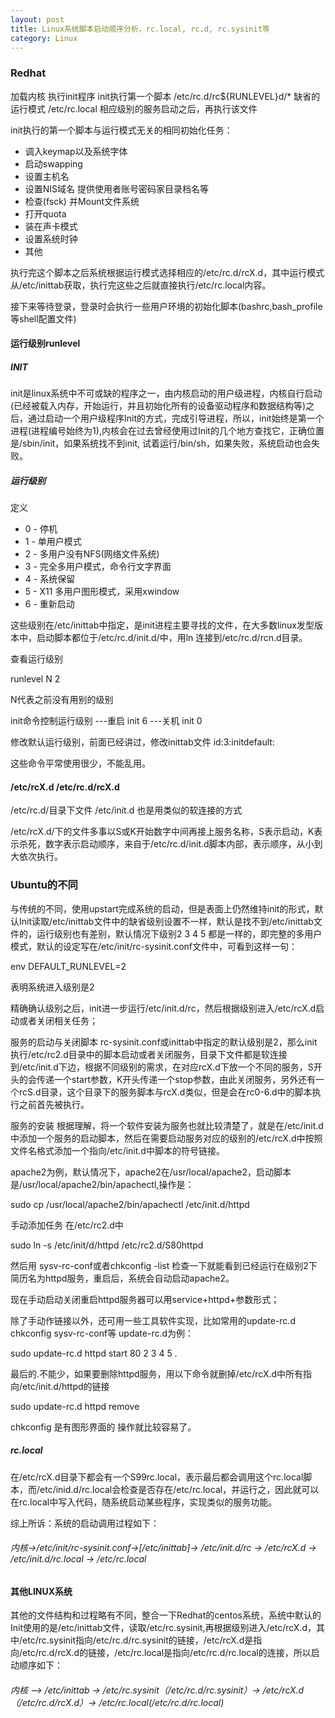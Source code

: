 ```yaml
---
layout: post
title: Linux系统脚本启动顺序分析，rc.local, rc.d, rc.sysinit等
category: Linux
---
```


### Redhat

加载内核
执行init程序
init执行第一个脚本
/etc/rc.d/rc${RUNLEVEL}d/* 缺省的运行模式
/etc/rc.local 相应级别的服务启动之后，再执行该文件

init执行的第一个脚本与运行模式无关的相同初始化任务：

* 调入keymap以及系统字体
* 启动swapping
* 设置主机名
* 设置NIS域名 提供使用者账号密码家目录档名等
* 检查(fsck) 并Mount文件系统
* 打开quota
* 装在声卡模式
* 设置系统时钟
* 其他

执行完这个脚本之后系统根据运行模式选择相应的/etc/rc.d/rcX.d，其中运行模式从/etc/inittab获取，执行完这些之后就直接执行/etc/rc.local内容。

接下来等待登录，登录时会执行一些用户环境的初始化脚本(bashrc,bash_profile等shell配置文件)

#### 运行级别runlevel

##### INIT

init是linux系统中不可或缺的程序之一，由内核启动的用户级进程，内核自行启动(已经被载入内存，开始运行，并且初始化所有的设备驱动程序和数据结构等)之后，通过启动一个用户级程序Init的方式，完成引导进程，所以，init始终是第一个进程(进程编号始终为1),内核会在过去曾经使用过Init的几个地方查找它，正确位置是/sbin/init，如果系统找不到init, 试着运行/bin/sh，如果失败，系统启动也会失败。

##### 运行级别

定义

* 0 - 停机
* 1 - 单用户模式
* 2 - 多用户没有NFS(网络文件系统)
* 3 - 完全多用户模式，命令行文字界面
* 4 - 系统保留
* 5 - X11 多用户图形模式，采用xwindow
* 6 - 重新启动

这些级别在/etc/inittab中指定，是init进程主要寻找的文件，在大多数linux发型版本中，启动脚本都位于/etc/rc.d/init.d/中，用ln 连接到/etc/rc.d/rcn.d目录。

查看运行级别

runlevel
N 2 

N代表之前没有用别的级别


init命令控制运行级别
---重启
init 6
---关机
init 0

修改默认运行级别，前面已经讲过，修改inittab文件
id:3:initdefault:

这些命令平常使用很少，不能乱用。

#### /etc/rcX.d /etc/rc.d/rcX.d

/etc/rc.d/目录下文件 /etc/init.d 也是用类似的软连接的方式

/etc/rcX.d/下的文件多事以S或K开始数字中间再接上服务名称，S表示启动，K表示杀死，数字表示启动顺序，来自于/etc/rc.d/init.d脚本内部，表示顺序，从小到大依次执行。

### Ubuntu的不同

与传统的不同，使用upstart完成系统的启动，但是表面上仍然维持init的形式，默认Init读取/etc/inittab文件中的缺省级别设置不一样，默认是找不到/etc/inittab文件的，运行级别也有差别，默认情况下级别2 3 4 5 都是一样的，即完整的多用户模式，默认的设定写在/etc/init/rc-sysinit.conf文件中，可看到这样一句：

env DEFAULT_RUNLEVEL=2

表明系统进入级别是2

精确确认级别之后，init进一步运行/etc/init.d/rc，然后根据级别进入/etc/rcX.d启动或者关闭相关任务；

服务的启动与关闭脚本
rc-sysinit.conf或inittab中指定的默认级别是2，那么init执行/etc/rc2.d目录中的脚本启动或者关闭服务，目录下文件都是软连接到/etc/init.d下边，根据不同级别的需求，在对应rcX.d下放一个不同的服务，S开头的会传递一个start参数，K开头传递一个stop参数，由此关闭服务，另外还有一个rcS.d目录，这个目录下的服务脚本与rcX.d类似，但是会在rc0-6.d中的脚本执行之前首先被执行。

服务的安装
根据理解，将一个软件安装为服务也就比较清楚了，就是在/etc/init.d中添加一个服务的启动脚本，然后在需要启动服务对应的级别的/etc/rcX.d中按照文件名格式添加一个指向/etc/init.d中脚本的符号链接。

apache2为例，默认情况下，apache2在/usr/local/apache2，启动脚本是/usr/local/apache2/bin/apachectl,操作是：

sudo cp /usr/local/apache2/bin/apachectl /etc/init.d/httpd

手动添加任务 在/etc/rc2.d中 

sudo ln -s /etc/init/d/httpd /etc/rc2.d/S80httpd

然后用 sysv-rc-conf或者chkconfig -list 检查一下就能看到已经运行在级别2下简历名为httpd服务，重启后，系统会自动启动apache2。

现在手动启动关闭重启httpd服务器可以用service+httpd+参数形式；

除了手动作链接以外，还可用一些工具软件实现，比如常用的update-rc.d chkconfig sysv-rc-conf等
update-rc.d为例：

sudo update-rc.d httpd start 80 2 3 4 5 .

最后的.不能少，如果要删除httpd服务，用以下命令就删掉/etc/rcX.d中所有指向/etc/init.d/httpd的链接

sudo update-rc.d httpd remove

chkconfig 是有图形界面的 操作就比较容易了。

##### rc.local

在/etc/rcX.d目录下都会有一个S99rc.local，表示最后都会调用这个rc.local脚本，而/etc/inid.d/rc.local会检查是否存在/etc/rc.local，并运行之，因此就可以在rc.local中写入代码，随系统启动某些程序，实现类似的服务功能。

综上所诉：系统的启动调用过程如下：

###### 内核->/etc/init/rc-sysinit.conf->[/etc/inittab]-> /etc/init.d/rc -> /etc/rcX.d -> /etc/init.d/rc.local -> /etc/rc.local

#### 其他LINUX系统

其他的文件结构和过程略有不同，整合一下Redhat的centos系统，系统中默认的Init使用的是/etc/inittab文件，读取/etc/rc.sysinit,再根据级别进入/etc/rcX.d，其中/etc/rc.sysinit指向/etc/rc.d/rc.sysinit的链接，/etc/rcX.d是指向/etc/rc.d/rcX.d的链接，/etc/rc.local是指向/etc/rc.d/rc.local的连接，所以启动顺序如下：

###### 内核 —> /etc/inittab -> /etc/rc.sysinit（/etc/rc.d/rc.sysinit）-> /etc/rcX.d（/etc/rc.d/rcX.d）-> /etc/rc.local(/etc/rc.d/rc.local)
